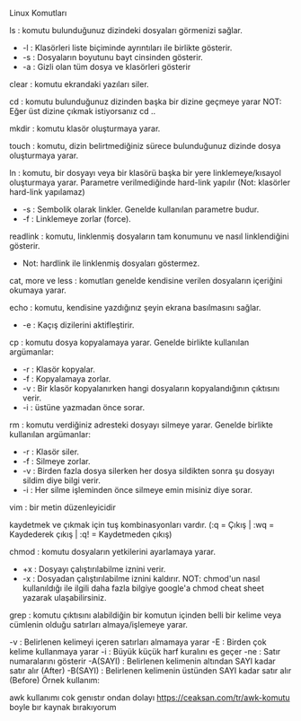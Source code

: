 Linux Komutları

ls : komutu bulunduğunuz dizindeki dosyaları görmenizi sağlar.
* -l : Klasörleri liste biçiminde ayrıntıları ile birlikte gösterir.
* -s : Dosyaların boyutunu bayt cinsinden gösterir.
* -a : Gizli olan tüm dosya ve klasörleri gösterir

clear : komutu ekrandaki yazıları siler.


cd : komutu bulunduğunuz dizinden başka bir dizine geçmeye yarar
NOT: Eğer üst dizine çıkmak istiyorsanız cd ..


mkdir : komutu klasör oluşturmaya yarar.


touch : komutu, dizin belirtmediğiniz sürece bulunduğunuz dizinde dosya oluşturmaya yarar.


ln : komutu, bir dosyayı veya bir klasörü başka bir yere linklemeye/kısayol oluşturmaya yarar. Parametre verilmediğinde hard-link yapılır (Not: klasörler hard-link yapılamaz)
* -s : Sembolik olarak linkler. Genelde kullanılan parametre budur.
* -f : Linklemeye zorlar (force).



readlink : komutu, linklenmiş dosyaların tam konumunu ve nasıl linklendiğini gösterir.
* Not: hardlink ile linklenmiş dosyaları göstermez.



cat, more ve less : komutları genelde kendisine verilen dosyaların içeriğini okumaya yarar.



echo : komutu, kendisine yazdığınız şeyin ekrana basılmasını sağlar.
* -e : Kaçış dizilerini aktifleştirir.



cp : komutu dosya kopyalamaya yarar. Genelde birlikte kullanılan argümanlar:
* -r : Klasör kopyalar.
* -f : Kopyalamaya zorlar.
* -v : Bir klasör kopyalanırken hangi dosyaların kopyalandığının çıktısını verir.
* -i : üstüne yazmadan önce sorar.



rm : komutu verdiğiniz adresteki dosyayı silmeye yarar. Genelde birlikte kullanılan argümanlar:
* -r : Klasör siler.
* -f : Silmeye zorlar.
* -v : Birden fazla dosya silerken her dosya sildikten sonra şu dosyayı sildim diye bilgi verir.
* -i : Her silme işleminden önce silmeye emin misiniz diye sorar.



vim : bir metin düzenleyicidir 

kaydetmek ve çıkmak için tuş kombinasyonları vardır. (:q = Çıkış | :wq = Kaydederek çıkış | :q! = Kaydetmeden çıkış)



chmod : komutu dosyaların yetkilerini ayarlamaya yarar.
* +x : Dosyayı çalıştırılabilme iznini verir.
* -x : Dosyadan çalıştırılabilme iznini kaldırır. NOT: chmod'un nasıl kullanıldığı ile ilgili daha fazla bilgiye google'a chmod cheat sheet yazarak ulaşabilirsiniz.

grep : komutu çıktısını alabildiğin bir komutun içinden belli bir kelime veya cümlenin olduğu satırları almaya/işlemeye yarar.

-v : Belirlenen kelimeyi içeren satırları almamaya yarar
-E : Birden çok kelime kullanmaya yarar
-i : Büyük küçük harf kuralını es geçer
-ne : Satır numaralarını gösterir
-A(SAYI) : Belirlenen kelimenin altından SAYI kadar satır alır (After)
-B(SAYI) : Belirlenen kelimenin üstünden SAYI kadar satır alır (Before) Örnek kullanım:


awk kullanımı cok genıstır ondan dolayı https://ceaksan.com/tr/awk-komutu boyle bır kaynak bırakıyorum
